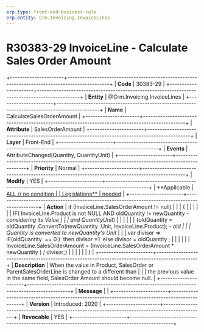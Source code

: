 ```yaml
---
erp.type: front-end-business-rule
erp.entity: Crm.Invoicing.InvoiceLines
---
```


# R30383-29 InvoiceLine - Calculate Sales Order Amount
+----------------------+-----------------------------------------------------------------------------------------------+
| **Code**             | 30383-29                                                                                      |
+----------------------+-----------------------------------------------------------------------------------------------+
| **Entity**           | @Crm.Invoicing.InvoiceLines                                                                                   |
+----------------------+-----------------------------------------------------------------------------------------------+
| **Name**             | CalculateSalesOrderAmount                                                                     |
+----------------------+-----------------------------------------------------------------------------------------------+
| **Attribute**        | SalesOrderAmount                                                                              |
+----------------------+-----------------------------------------------------------------------------------------------+
| **Layer**            | Front-End                                                                                     |
+----------------------+-----------------------------------------------------------------------------------------------+
| **Events**           | AttributeChanged(Quantity, QuantityUnit)                                                      |
+----------------------+-----------------------------------------------------------------------------------------------+
| **Priority**         | Normal                                                                                        |
+----------------------+-----------------------------------------------------------------------------------------------+
| **Modify**           | YES                                                                                           |
+----------------------+-----------------------------------------------------------------------------------------------+
| **Applicable         | [ALL // no condition                                                                          |
| Legislations**       | needed](https://confluence.erp.net/display/techdoc/Country+Specific+Functionality)            |
+----------------------+-----------------------------------------------------------------------------------------------+
| **Action**           | if (InvoiceLine.SalesOrderAmount != null)                                                     |
|                      | {                                                                                             |
|                      |                                                                                               |
|                      | IF( InvoiceLine.Product is not NULL AND oldQuantity != newQuantity - *considering its Value   |
|                      | and QuantityUnit*)                                                                            |
|                      |                                                                                               |
|                      | {oldQuantity = oldQuantity .ConvertTo(newQuantity .Unit, InvoiceLine.Product); *- old         |
|                      | Quantity is converted to newQuantity\'s Unit*                                                 |
|                      | var divisor =\> IF(oldQuantity  == 0 )  then divisor =1  else divisor = oldQuantity ;         |
|                      |                                                                                               |
|                      | InvoiceLine.SalesOrderAmount = (InvoiceLine.SalesOrderAmount \* newQuantity ) / divisor;}     |
|                      |                                                                                               |
|                      | }                                                                                             |
+----------------------+-----------------------------------------------------------------------------------------------+
| **Description**      | When the value in Product, SalesOrder or ParentSalesOrderLine is changed to a different than  |
|                      | the previous value in the same field, SalesOrder Amount should become null.                   |
+----------------------+-----------------------------------------------------------------------------------------------+
| **Message**          |                                                                                               |
+----------------------+-----------------------------------------------------------------------------------------------+
| **Version**          | Introduced: 2020                                                                              |
+----------------------+-----------------------------------------------------------------------------------------------+
| **Revocable**        | YES                                                                                           |
+----------------------+-----------------------------------------------------------------------------------------------+

  

  

  
